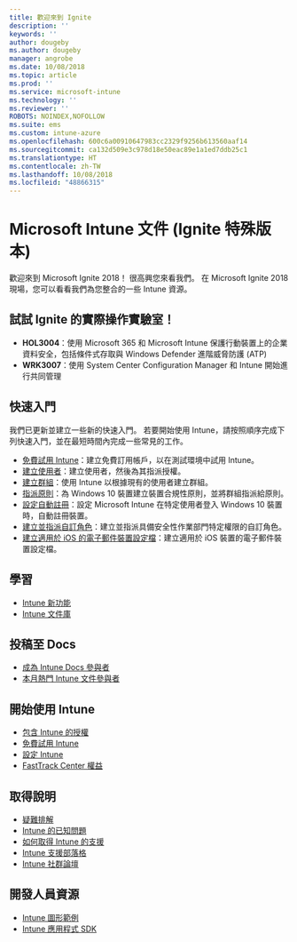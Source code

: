 ```yaml
---
title: 歡迎來到 Ignite
description: ''
keywords: ''
author: dougeby
ms.author: dougeby
manager: angrobe
ms.date: 10/08/2018
ms.topic: article
ms.prod: ''
ms.service: microsoft-intune
ms.technology: ''
ms.reviewer: ''
ROBOTS: NOINDEX,NOFOLLOW
ms.suite: ems
ms.custom: intune-azure
ms.openlocfilehash: 600c6a00910647983cc2329f9256b613560aaf14
ms.sourcegitcommit: ca132d509e3c978d18e50eac89e1a1ed7ddb25c1
ms.translationtype: HT
ms.contentlocale: zh-TW
ms.lasthandoff: 10/08/2018
ms.locfileid: "48866315"
---
```

# <a name="microsoft-intune-documentation-40ignite-special-edition41"></a>Microsoft Intune 文件 &#40;Ignite 特殊版本&#41;
歡迎來到 Microsoft Ignite 2018！ 很高興您來看我們。 在 Microsoft Ignite 2018 現場，您可以看看我們為您整合的一些 Intune 資源。

## <a name="try-our-hands-on-labs-at-ignite"></a>試試 Ignite 的實際操作實驗室！
- **HOL3004**：使用 Microsoft 365 和 Microsoft Intune 保護行動裝置上的企業資料安全，包括條件式存取與 Windows Defender 進階威脅防護 (ATP)
- **WRK3007**：使用 System Center Configuration Manager 和 Intune 開始進行共同管理

## <a name="quickstarts"></a>快速入門
我們已更新並建立一些新的快速入門。 若要開始使用 Intune，請按照順序完成下列快速入門，並在最短時間內完成一些常見的工作。

- [免費試用 Intune](free-trial-sign-up.md)：建立免費訂用帳戶，以在測試環境中試用 Intune。    
- [建立使用者](quickstart-create-user.md)：建立使用者，然後為其指派授權。
- [建立群組](quickstart-create-group.md)：使用 Intune 以根據現有的使用者建立群組。
- [指派原則](get-started-policies.md)：為 Windows 10 裝置建立裝置合規性原則，並將群組指派給原則。
- [設定自動註冊](quickstart-setup-auto-enrollment.md)：設定 Microsoft Intune 在特定使用者登入 Windows 10 裝置時，自動註冊裝置。
- [建立並指派自訂角色](quickstart-create-custom-role.md)：建立並指派具備安全性作業部門特定權限的自訂角色。 
- [建立適用於 iOS 的電子郵件裝置設定檔](quickstart-email-profile.md)：建立適用於 iOS 裝置的電子郵件裝置設定檔。

## <a name="learn"></a>學習
- [Intune 新功能](whats-new.md)
- [Intune 文件庫](https://docs.microsoft.com/intune/)

## <a name="contribute-to-docs"></a>投稿至 Docs
- [成為 Intune Docs 參與者](https://github.com/MicrosoftDocs/IntuneDocs/blob/master/README.md)  
- [本月熱門 Intune 文件參與者](https://github.com/MicrosoftDocs/IntuneDocs/graphs/contributors?from=2018-09-01&to=2018-11-30&type=c)  

## <a name="start-using-intune"></a>開始使用 Intune
- [包含 Intune 的授權](licenses.md)
- [免費試用 Intune](free-trial-sign-up.md)
- [設定 Intune](setup-steps.md)
- [FastTrack Center 權益](https://docs.microsoft.com/enterprise-mobility-security/Solutions/enterprise-mobility-fasttrack-program)

## <a name="get-help"></a>取得說明
- [疑難排解](help-desk-operators.md)
- [Intune 的已知問題](known-issues.md)
- [如何取得 Intune 的支援](get-support.md)
- [Intune 支援部落格](https://blogs.technet.microsoft.com/intunesupport/)
- [Intune 社群論壇](https://techcommunity.microsoft.com/t5/Enterprise-Mobility-Security/ct-p/EMS)

## <a name="developer-resources"></a>開發人員資源
- [Intune 圖形範例](https://github.com/microsoftgraph/powershell-intune-samples)
- [Intune 應用程式 SDK](app-sdk-get-started.md)
